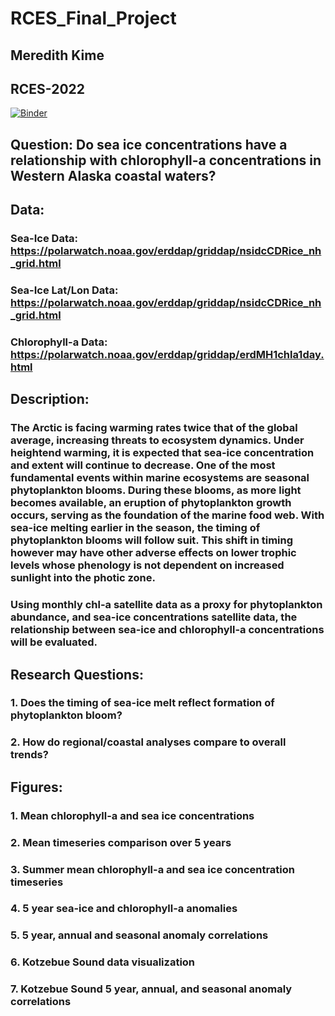 # RCES_Final_Project
## Meredith Kime
## RCES-2022

[![Binder](https://mybinder.org/badge_logo.svg)](https://mybinder.org/v2/gh/pangeo-data/pangeo-docker-images/2022.09.21?urlpath=git-pull%3Frepo%3Dhttps%253A%252F%252Fgithub.com%252Fmeredithkime%252FRCES_Final_Project%26urlpath%3Dlab%252Ftree%252FRCES_Final_Project%252Ffinal_project.ipynb%26branch%3Dmain)

## Question: Do sea ice concentrations have a relationship with chlorophyll-a concentrations in Western Alaska coastal waters?

## Data: 
### Sea-Ice Data: https://polarwatch.noaa.gov/erddap/griddap/nsidcCDRice_nh_grid.html
### Sea-Ice Lat/Lon Data: https://polarwatch.noaa.gov/erddap/griddap/nsidcCDRice_nh_grid.html
### Chlorophyll-a Data: https://polarwatch.noaa.gov/erddap/griddap/erdMH1chla1day.html

## Description:
### The Arctic is facing warming rates twice that of the global average, increasing threats to ecosystem dynamics. Under heightend warming, it is expected that sea-ice concentration and extent will continue to decrease. One of the most fundamental events within marine ecosystems are seasonal phytoplankton blooms. During these blooms, as more light becomes available, an eruption of phytoplankton growth occurs, serving as the foundation of the marine food web. With sea-ice melting earlier in the season, the timing of phytoplankton blooms will follow suit. This shift in timing however may have other adverse effects on lower trophic levels whose phenology is not dependent on increased sunlight into the photic zone.
### Using monthly chl-a satellite data as a proxy for phytoplankton abundance, and sea-ice concentrations satellite data, the relationship between sea-ice and chlorophyll-a concentrations will be evaluated. 

## Research Questions: 
### 1. Does the timing of sea-ice melt reflect formation of phytoplankton bloom?
### 2. How do regional/coastal analyses compare to overall trends?

## Figures: 
### 1. Mean chlorophyll-a and sea ice concentrations
### 2. Mean timeseries comparison over 5 years
### 3. Summer mean chlorophyll-a and sea ice concentration timeseries
### 4. 5 year sea-ice and chlorophyll-a anomalies
### 5. 5 year, annual and seasonal anomaly correlations
### 6. Kotzebue Sound data visualization 
### 7. Kotzebue Sound 5 year, annual, and seasonal anomaly correlations

